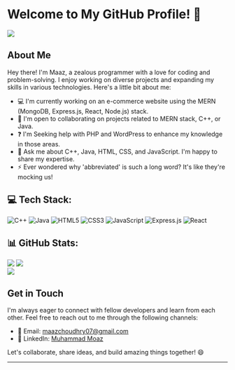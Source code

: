 # Welcome to My GitHub Profile! 👋

[![](https://visitcount.itsvg.in/api?id=Maaz-07&icon=0&color=12)](https://visitcount.itsvg.in)

## About Me

Hey there! I'm Maaz, a zealous programmer with a love for coding and problem-solving. I enjoy working on diverse projects and expanding my skills in various technologies. Here's a little bit about me:

- 💻 I'm currently working on an e-commerce website using the MERN (MongoDB, Express.js, React, Node.js) stack.
- 🤝 I'm open to collaborating on projects related to MERN stack, C++, or Java.
- ❓  I'm Seeking help with PHP and WordPress to enhance my knowledge in those areas.
- 💬 Ask me about C++, Java, HTML, CSS, and JavaScript. I'm happy to share my expertise.
- ⚡ Ever wondered why 'abbreviated' is such a long word? It's like they're mocking us!

## 💻 Tech Stack:
![C++](https://img.shields.io/badge/c++-%2300599C.svg?style=for-the-badge&logo=c%2B%2B&logoColor=white) ![Java](https://img.shields.io/badge/java-%23ED8B00.svg?style=for-the-badge&logo=java&logoColor=white) ![HTML5](https://img.shields.io/badge/html5-%23E34F26.svg?style=for-the-badge&logo=html5&logoColor=white) ![CSS3](https://img.shields.io/badge/css3-%231572B6.svg?style=for-the-badge&logo=css3&logoColor=white) ![JavaScript](https://img.shields.io/badge/javascript-%23323330.svg?style=for-the-badge&logo=javascript&logoColor=%23F7DF1E) ![Express.js](https://img.shields.io/badge/express.js-%23404d59.svg?style=for-the-badge&logo=express&logoColor=%2361DAFB) ![React](https://img.shields.io/badge/react-%2320232a.svg?style=for-the-badge&logo=react&logoColor=%2361DAFB)
## 📊 GitHub Stats:
![](https://github-readme-stats.vercel.app/api?username=Maaz-07&theme=radical&hide_border=false&include_all_commits=false&count_private=false)
![](https://github-readme-streak-stats.herokuapp.com/?user=Maaz-07&theme=radical&hide_border=false)<br/>
![](https://github-readme-stats.vercel.app/api/top-langs/?username=Maaz-07&theme=radical&hide_border=false&include_all_commits=false&count_private=false&layout=compact)

## Get in Touch

I'm always eager to connect with fellow developers and learn from each other. Feel free to reach out to me through the following channels:

- 📧 Email: [maazchoudhry07@gmail.com](mailto:maazchoudhry07@gmail.com)
- 💼 LinkedIn: [Muhammad Moaz](https://www.linkedin.com/in/muhammad-moaz-17853b202/)

Let's collaborate, share ideas, and build amazing things together! 😄

---

